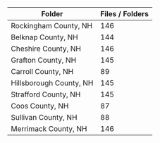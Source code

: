 | Folder                  |   Files / Folders |
|-------------------------|-------------------|
| Rockingham County, NH   |               146 |
| Belknap County, NH      |               144 |
| Cheshire County, NH     |               146 |
| Grafton County, NH      |               145 |
| Carroll County, NH      |                89 |
| Hillsborough County, NH |               145 |
| Strafford County, NH    |               145 |
| Coos County, NH         |                87 |
| Sullivan County, NH     |                88 |
| Merrimack County, NH    |               146 |